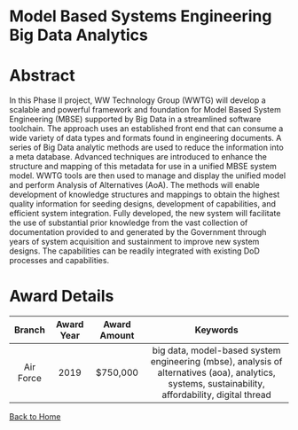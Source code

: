 
Model Based Systems Engineering Big Data Analytics
==================================================

# Abstract


In this Phase II project, WW Technology Group (WWTG) will develop a scalable and powerful framework and foundation for Model Based System Engineering (MBSE) supported by Big Data in a streamlined software toolchain. The approach uses an established front end that can consume a wide variety of data types and formats found in engineering documents. A series of Big Data analytic methods are used to reduce the information into a meta database. Advanced techniques are introduced to enhance the structure and mapping of this metadata for use in a unified MBSE system model. WWTG tools are then used to manage and display the unified model and perform Analysis of Alternatives (AoA). The methods will enable development of knowledge structures and mappings to obtain the highest quality information for seeding designs, development of capabilities, and efficient system integration. Fully developed, the new system will facilitate the use of substantial prior knowledge from the vast collection of documentation provided to and generated by the Government through years of system acquisition and sustainment to improve new system designs. The capabilities can be readily integrated with existing DoD processes and capabilities.  

# Award Details

|Branch|Award Year|Award Amount|Keywords|
| :---: | :---: | :---: | :---: |
|Air Force|2019|$750,000|big data, model-based system engineering (mbse), analysis of alternatives (aoa), analytics, systems, sustainability, affordability, digital thread|
  
  


[Back to Home](https://github.com/chrischow/dod_sbir_awards/Reports/DJ/#1405)